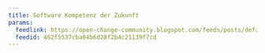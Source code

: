 ```yaml
---
title: Software Kompetenz der Zukunft
params:
  feedlink: https://open-change-community.blogspot.com/feeds/posts/default?alt=rss
  feedid: 462f5537cba04b6d28f2b4c21139f7cd
---
```

